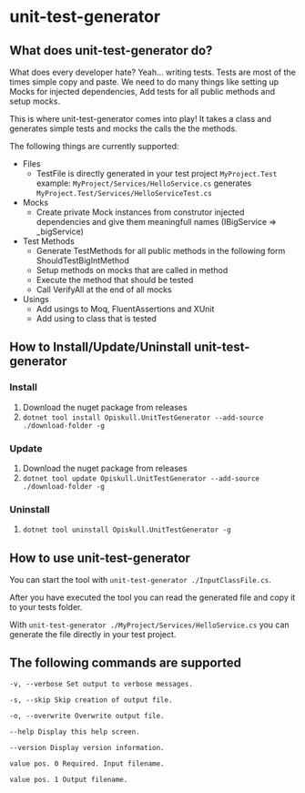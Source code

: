 # unit-test-generator

## What does unit-test-generator do?

What does every developer hate? Yeah... writing tests. Tests are most of the times simple copy and paste. We need to do many things like setting up Mocks for injected dependencies, Add tests for all public methods and setup mocks.

This is where unit-test-generator comes into play! It takes a class and generates simple tests and mocks the calls the the methods.

The following things are currently supported:

- Files
  - TestFile is directly generated in your test project `MyProject.Test`
    example: `MyProject/Services/HelloService.cs` generates `MyProject.Test/Services/HelloServiceTest.cs`
- Mocks
  - Create private Mock instances from construtor injected dependencies and give them meaningfull names (IBigService => \_bigService)
- Test Methods
  - Generate TestMethods for all public methods in the following form ShouldTestBigIntMethod
  - Setup methods on mocks that are called in method
  - Execute the method that should be tested
  - Call VerifyAll at the end of all mocks
- Usings
  - Add usings to Moq, FluentAssertions and XUnit
  - Add using to class that is tested

## How to Install/Update/Uninstall unit-test-generator

### Install

1. Download the nuget package from releases
2. `dotnet tool install Opiskull.UnitTestGenerator --add-source ./download-folder -g`

### Update

1. Download the nuget package from releases
2. `dotnet tool update Opiskull.UnitTestGenerator --add-source ./download-folder -g`

### Uninstall

1. `dotnet tool uninstall Opiskull.UnitTestGenerator -g`

## How to use unit-test-generator

You can start the tool with `unit-test-generator ./InputClassFile.cs`.

After you have executed the tool you can read the generated file and copy it to your tests folder.

With `unit-test-generator ./MyProject/Services/HelloService.cs` you can generate the file directly in your test project.

## The following commands are supported

```
-v, --verbose Set output to verbose messages.

-s, --skip Skip creation of output file.

-o, --overwrite Overwrite output file.

--help Display this help screen.

--version Display version information.

value pos. 0 Required. Input filename.

value pos. 1 Output filename.
```
